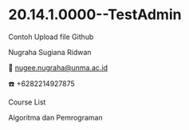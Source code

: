 # 20.14.1.0000--TestAdmin
Contoh Upload file Github

Nugraha Sugiana Ridwan

📧 nugee.nugraha@unma.ac.id

☎️ +6282214927875

Course List

Algoritma dan Pemrograman
